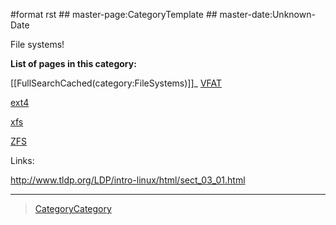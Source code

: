 \#format rst \#\# master-page:CategoryTemplate \#\# master-date:Unknown-Date

File systems!

**List of pages in this category:**

[[FullSearchCached(category:FileSystems)]]\_ [VFAT](../VFAT)

[ext4](../ext4)

[xfs](../xfs)

[ZFS](../ZFS)

Links:

<http://www.tldp.org/LDP/intro-linux/html/sect_03_01.html>

* * * * *

> [CategoryCategory](../CategoryCategory)
